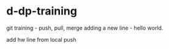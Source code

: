 # d-dp-training
git training - push, pull, merge
adding a new line - hello world.

add hw line from local push
